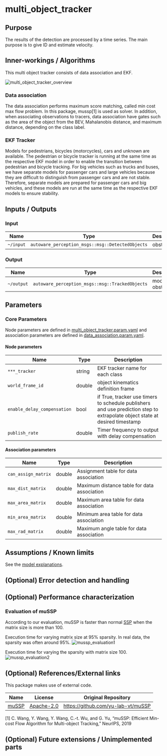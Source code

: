 # multi_object_tracker

## Purpose

The results of the detection are processed by a time series. The main purpose is to give ID and estimate velocity.

## Inner-workings / Algorithms

This multi object tracker consists of data association and EKF.

![multi_object_tracker_overview](image/multi_object_tracker_overview.svg)

### Data association

The data association performs maximum score matching, called min cost max flow problem.
In this package, mussp[1] is used as solver.
In addition, when associating observations to tracers, data association have gates such as the area of the object from the BEV, Mahalanobis distance, and maximum distance, depending on the class label.

### EKF Tracker

Models for pedestrians, bicycles (motorcycles), cars and unknown are available.
The pedestrian or bicycle tracker is running at the same time as the respective EKF model in order to enable the transition between pedestrian and bicycle tracking.
For big vehicles such as trucks and buses, we have separate models for passenger cars and large vehicles because they are difficult to distinguish from passenger cars and are not stable. Therefore, separate models are prepared for passenger cars and big vehicles, and these models are run at the same time as the respective EKF models to ensure stability.

<!-- Write how this package works. Flowcharts and figures are great. Add sub-sections as you like.

Example:
  ### Flowcharts

  ...(PlantUML or something)

  ### State Transitions

  ...(PlantUML or something)

  ### How to filter target obstacles

  ...

  ### How to optimize trajectory

  ...
-->

## Inputs / Outputs

### Input

| Name      | Type                                                  | Description |
| --------- | ----------------------------------------------------- | ----------- |
| `~/input` | `autoware_perception_msgs::msg::DetectedObjects` | obstacles   |

### Output

| Name       | Type                                                 | Description        |
| ---------- | ---------------------------------------------------- | ------------------ |
| `~/output` | `autoware_perception_msgs::msg::TrackedObjects` | modified obstacles |

## Parameters

<!-- Write parameters of this package.

Example:
  ### Node Parameters

  | Name                   | Type | Description                     |
  | ---------------------- | ---- | ------------------------------- |
  | `output_debug_markers` | bool | whether to output debug markers |
-->

### Core Parameters

Node parameters are defined in [multi_object_tracker.param.yaml](config/multi_object_tracker.param.yaml) and association parameters are defined in [data_association.param.yaml](config/data_association.param.yaml).

#### Node parameters

| Name                        | Type   | Description                                                                                                                 |
| --------------------------- | ------ | --------------------------------------------------------------------------------------------------------------------------- |
| `***_tracker`               | string | EKF tracker name for each class                                                                                             |
| `world_frame_id`            | double | object kinematics definition frame                                                                                          |
| `enable_delay_compensation` | bool   | if True, tracker use timers to schedule publishers and use prediction step to extrapolate object state at desired timestamp |
| `publish_rate`              | double | Timer frequency to output with delay compensation                                                                           |

#### Association parameters

| Name                | Type   | Description                                 |
| ------------------- | ------ | ------------------------------------------- |
| `can_assign_matrix` | double | Assignment table for data association       |
| `max_dist_matrix`   | double | Maximum distance table for data association |
| `max_area_matrix`   | double | Maximum area table for data association     |
| `min_area_matrix`   | double | Minimum area table for data association     |
| `max_rad_matrix`    | double | Maximum angle table for data association    |

## Assumptions / Known limits

<!-- Write assumptions and limitations of your implementation.

Example:
  This algorithm assumes obstacles are not moving, so if they rapidly move after the vehicle started to avoid them, it might collide with them.
  Also, this algorithm doesn't care about blind spots. In general, since too close obstacles aren't visible due to the sensing performance limit, please take enough margin to obstacles.
-->

See the [model explanations](models.md).

## (Optional) Error detection and handling

<!-- Write how to detect errors and how to recover from them.

Example:
  This package can handle up to 20 obstacles. If more obstacles found, this node will give up and raise diagnostic errors.
-->

## (Optional) Performance characterization

### Evaluation of muSSP

According to our evaluation, muSSP is faster than normal [SSP](src/data_association/successive_shortest_path) when the matrix size is more than 100.

Execution time for varying matrix size at 95% sparsity. In real data, the sparsity was often around 95%.
![mussp_evaluation1](image/mussp_evaluation1.png)

Execution time for varying the sparsity with matrix size 100.
![mussp_evaluation2](image/mussp_evaluation2.png)

## (Optional) References/External links

This package makes use of external code.

| Name                                                      | License                                                   | Original Repository                  |
| --------------------------------------------------------- | --------------------------------------------------------- | ------------------------------------ |
| [muSSP](src/data_association/mu_successive_shortest_path) | [Apache-2.0](https://www.apache.org/licenses/LICENSE-2.0) | <https://github.com/yu-lab-vt/muSSP> |

[1] C. Wang, Y. Wang, Y. Wang, C.-t. Wu, and G. Yu, “muSSP: Efficient
Min-cost Flow Algorithm for Multi-object Tracking,” NeurIPS, 2019

## (Optional) Future extensions / Unimplemented parts

<!-- Write future extensions of this package.

Example:
  Currently, this package can't handle the chattering obstacles well. We plan to add some probabilistic filters in the perception layer to improve it.
  Also, there are some parameters that should be global(e.g. vehicle size, max steering, etc.). These will be refactored and defined as global parameters so that we can share the same parameters between different nodes.
-->
